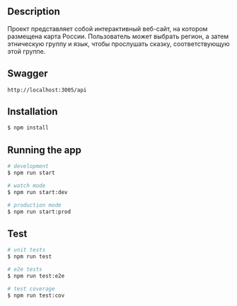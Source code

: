## Description

Проект представляет собой интерактивный веб-сайт, на котором размещена карта России. Пользователь может выбрать регион, а затем этническую группу и язык, чтобы прослушать сказку, соответствующую этой группе.

## Swagger

`http://localhost:3005/api`

## Installation

```bash
$ npm install
```

## Running the app

```bash
# development
$ npm run start

# watch mode
$ npm run start:dev

# production mode
$ npm run start:prod
```

## Test

```bash
# unit tests
$ npm run test

# e2e tests
$ npm run test:e2e

# test coverage
$ npm run test:cov
```
